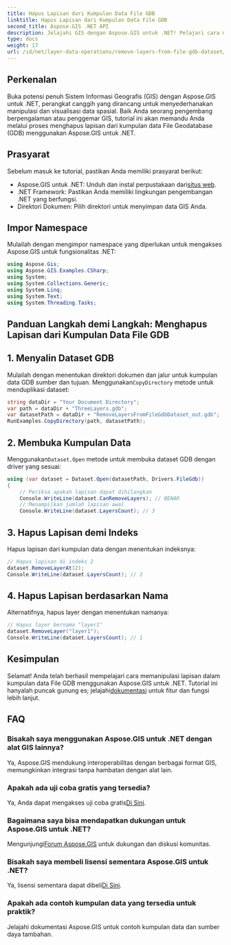 ```yaml
---
title: Hapus Lapisan dari Kumpulan Data File GDB
linktitle: Hapus Lapisan dari Kumpulan Data File GDB
second_title: Aspose.GIS .NET API
description: Jelajahi GIS dengan Aspose.GIS untuk .NET! Pelajari cara menghapus lapisan dari kumpulan data File GDB langkah demi langkah. Unduh sekarang untuk pengalaman data spasial yang lancar.
type: docs
weight: 17
url: /id/net/layer-data-operations/remove-layers-from-file-gdb-dataset/
---
```

## Perkenalan
Buka potensi penuh Sistem Informasi Geografis (GIS) dengan Aspose.GIS untuk .NET, perangkat canggih yang dirancang untuk menyederhanakan manipulasi dan visualisasi data spasial. Baik Anda seorang pengembang berpengalaman atau penggemar GIS, tutorial ini akan memandu Anda melalui proses menghapus lapisan dari kumpulan data File Geodatabase (GDB) menggunakan Aspose.GIS untuk .NET.
## Prasyarat
Sebelum masuk ke tutorial, pastikan Anda memiliki prasyarat berikut:
-  Aspose.GIS untuk .NET: Unduh dan instal perpustakaan dari[situs web](https://releases.aspose.com/gis/net/).
- .NET Framework: Pastikan Anda memiliki lingkungan pengembangan .NET yang berfungsi.
- Direktori Dokumen: Pilih direktori untuk menyimpan data GIS Anda.
## Impor Namespace
Mulailah dengan mengimpor namespace yang diperlukan untuk mengakses Aspose.GIS untuk fungsionalitas .NET:
```csharp
using Aspose.Gis;
using Aspose.GIS.Examples.CSharp;
using System;
using System.Collections.Generic;
using System.Linq;
using System.Text;
using System.Threading.Tasks;
```
## Panduan Langkah demi Langkah: Menghapus Lapisan dari Kumpulan Data File GDB
## 1. Menyalin Dataset GDB
 Mulailah dengan menentukan direktori dokumen dan jalur untuk kumpulan data GDB sumber dan tujuan. Menggunakan`CopyDirectory` metode untuk menduplikasi dataset:
```csharp
string dataDir = "Your Document Directory";
var path = dataDir + "ThreeLayers.gdb";
var datasetPath = dataDir + "RemoveLayersFromFileGdbDataset_out.gdb";
RunExamples.CopyDirectory(path, datasetPath);
```
## 2. Membuka Kumpulan Data
 Menggunakan`Dataset.Open` metode untuk membuka dataset GDB dengan driver yang sesuai:
```csharp
using (var dataset = Dataset.Open(datasetPath, Drivers.FileGdb))
{
    // Periksa apakah lapisan dapat dihilangkan
    Console.WriteLine(dataset.CanRemoveLayers); // BENAR
    // Menampilkan jumlah lapisan awal
    Console.WriteLine(dataset.LayersCount); // 3
```
## 3. Hapus Lapisan demi Indeks
Hapus lapisan dari kumpulan data dengan menentukan indeksnya:
```csharp
// Hapus lapisan di indeks 2
dataset.RemoveLayerAt(2);
Console.WriteLine(dataset.LayersCount); // 2
```
## 4. Hapus Lapisan berdasarkan Nama
Alternatifnya, hapus layer dengan menentukan namanya:
```csharp
// Hapus layer bernama "layer1"
dataset.RemoveLayer("layer1");
Console.WriteLine(dataset.LayersCount); // 1
```
## Kesimpulan
Selamat! Anda telah berhasil mempelajari cara memanipulasi lapisan dalam kumpulan data File GDB menggunakan Aspose.GIS untuk .NET. Tutorial ini hanyalah puncak gunung es; jelajahi[dokumentasi](https://reference.aspose.com/gis/net/) untuk fitur dan fungsi lebih lanjut.
## FAQ
### Bisakah saya menggunakan Aspose.GIS untuk .NET dengan alat GIS lainnya?
Ya, Aspose.GIS mendukung interoperabilitas dengan berbagai format GIS, memungkinkan integrasi tanpa hambatan dengan alat lain.
### Apakah ada uji coba gratis yang tersedia?
 Ya, Anda dapat mengakses uji coba gratis[Di Sini](https://releases.aspose.com/).
### Bagaimana saya bisa mendapatkan dukungan untuk Aspose.GIS untuk .NET?
 Mengunjungi[Forum Aspose.GIS](https://forum.aspose.com/c/gis/33) untuk dukungan dan diskusi komunitas.
### Bisakah saya membeli lisensi sementara Aspose.GIS untuk .NET?
 Ya, lisensi sementara dapat dibeli[Di Sini](https://purchase.aspose.com/temporary-license/).
### Apakah ada contoh kumpulan data yang tersedia untuk praktik?
Jelajahi dokumentasi Aspose.GIS untuk contoh kumpulan data dan sumber daya tambahan.